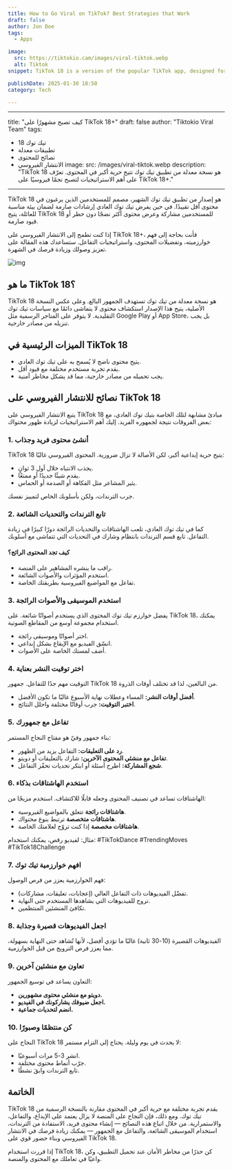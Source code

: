```yaml
---
title: How to Go Viral on TikTok? Best Strategies that Work
draft: false
author: Jon Doe 
tags:
  - Apps

image:
  src: https://tiktokio.cam/images/viral-tiktok.webp
  alt: Tiktok
snippet: TikTok 18 is a version of the popular TikTok app, designed for users who want fewer restrictions on content.

publishDate: 2025-01-30 18:50
category: Tech

---
```

---
title: "كيف تصبح مشهورًا على TikTok 18+"
draft: false
author: "Tiktokio Viral Team"
tags:
  - تيك توك 18
  - تطبيقات معدلة
  - نصائح للمحتوى
  - الانتشار الفيروسي
image:
  src: /images/viral-tiktok.webp
description: "TikTok 18 هو نسخة معدلة من تطبيق تيك توك تتيح حرية أكبر في المحتوى. تعرّف على أهم الاستراتيجيات لتصبح نجمًا فيروسيًا على TikTok 18+."
---

TikTok 18 هو إصدار من تطبيق تيك توك الشهير، مصمم للمستخدمين الذين يرغبون في محتوى أقل تقييدًا. في حين يفرض تيك توك العادي إرشادات صارمة لضمان بيئة مناسبة للعائلة، يتيح TikTok 18 للمستخدمين مشاركة وعرض محتوى أكثر نضجًا دون حظر أو قيود صارمة.

إذا كنت تطمح إلى الانتشار الفيروسي على TikTok 18+، فأنت بحاجة إلى فهم خوارزميته، وتفضيلات المحتوى، واستراتيجيات التفاعل. ستساعدك هذه المقالة على تعزيز وصولك وزيادة فرصك في الشهرة.

![img](https://tiktokio.cam/images/viral-tiktok.webp)

## ما هو TikTok 18؟ ##
TikTok 18 هو نسخة معدلة من تيك توك تستهدف الجمهور البالغ. وعلى عكس النسخة الأصلية، يتيح هذا الإصدار استكشاف محتوى لا يتماشى دائمًا مع سياسات تيك توك التقليدية. لا يتوفر على المتاجر الرسمية مثل Google Play أو App Store، بل يجب تنزيله من مصادر خارجية.

## الميزات الرئيسية في TikTok 18 ##

* يتيح محتوى ناضج لا يُسمح به على تيك توك العادي.  
* يقدم تجربة مستخدم مختلفة مع قيود أقل.  
* يجب تحميله من مصادر خارجية، مما قد يشكل مخاطر أمنية.

## نصائح للانتشار الفيروسي على TikTok 18 ##
يتبع الانتشار الفيروسي على TikTok 18 مبادئ مشابهة لتلك الخاصة بتيك توك العادي، مع بعض الفروقات نتيجة لجمهوره الفريد. إليك أهم الاستراتيجيات لزيادة ظهور محتواك:

### 1. أنشئ محتوى فريد وجذاب ###
TikTok 18 يتيح حرية إبداعية أكبر، لكن الأصالة لا تزال ضرورية. المحتوى الفيروسي غالبًا:

* يجذب الانتباه خلال أول 3 ثوانٍ.  
* يقدم شيئًا جديدًا أو ممتعًا.  
* يثير المشاعر مثل الفكاهة أو الصدمة أو الحماس.

جرب الترندات، ولكن بأسلوبك الخاص لتمييز نفسك.

### 2. تابع الترندات والتحديات الشائعة ###
كما في تيك توك العادي، تلعب الهاشتاقات والتحديات الرائجة دورًا كبيرًا في زيادة التفاعل. تابع قسم الترندات بانتظام وشارك في التحديات التي تتماشى مع أسلوبك.

#### كيف تجد المحتوى الرائج؟
* راقب ما ينشره المشاهير على المنصة.  
* استخدم المؤثرات والأصوات الشائعة.  
* تفاعل مع المواضيع الفيروسية بطريقتك الخاصة.

### 3. استخدم الموسيقى والأصوات الرائجة ###
يفضل خوارزم تيك توك المحتوى الذي يستخدم أصواتًا شائعة. على TikTok 18، يمكنك استخدام مجموعة أوسع من المقاطع الصوتية.

* اختر أصواتًا وموسيقى رائجة.  
* انسّق الفيديو مع الإيقاع بشكل إبداعي.  
* أضف لمستك الخاصة على الأصوات.

### 4. اختر توقيت النشر بعناية ###
التوقيت مهم جدًا للتفاعل. جمهور TikTok 18 من البالغين، لذا قد تختلف أوقات الذروة.

* **أفضل أوقات النشر:** المساء وعطلات نهاية الأسبوع غالبًا ما تكون الأفضل.  
* **اختبر التوقيت:** جرب أوقاتًا مختلفة واحلل النتائج.

### 5. تفاعل مع جمهورك ###
بناء جمهور وفيّ هو مفتاح النجاح المستمر:

* **رد على التعليقات:** التفاعل يزيد من الظهور.  
* **تفاعل مع منشئي المحتوى الآخرين:** شارك بالتعليقات أو دويتو.  
* **شجع المشاركة:** اطرح أسئلة أو ابتكر تحديات تحفّز التفاعل.

### 6. استخدم الهاشتاقات بذكاء ###
الهاشتاقات تساعد في تصنيف المحتوى وجعله قابلًا للاكتشاف. استخدم مزيجًا من:

* **هاشتاقات رائجة** تتعلق بالمواضيع الفيروسية.  
* **هاشتاقات متخصصة** ترتبط بنوع محتواك.  
* **هاشتاقات مخصصة** إذا كنت تروّج لعلامتك الخاصة.

مثال: لفيديو رقص، يمكنك استخدام: #TikTokDance #TrendingMoves #TikTok18Challenge

### 7. افهم خوارزمية تيك توك ###
فهم الخوارزمية يعزز من فرص الوصول:

* تفضّل الفيديوهات ذات التفاعل العالي (إعجابات، تعليقات، مشاركات).  
* تروج للفيديوهات التي يشاهدها المستخدم حتى النهاية.  
* تكافئ المنشئين المنتظمين.

### 8. اجعل الفيديوهات قصيرة وجذابة ###
الفيديوهات القصيرة (10-30 ثانية) غالبًا ما تؤدي أفضل، لأنها تُشاهد حتى النهاية بسهولة، مما يعزز فرص الترويج من قبل الخوارزمية.

### 9. تعاون مع منشئين آخرين ###
التعاون يساعد في توسيع الجمهور:

* **دويتو مع منشئي محتوى مشهورين.**  
* **اجعل ضيوفك يشاركونك في الفيديو.**  
* **انضم لتحديات جماعية.**

### 10. كن منتظمًا وصبورًا ###
النجاح على TikTok 18 لا يحدث في يوم وليلة. يحتاج إلى التزام مستمر:

* انشر 3-5 مرات أسبوعيًا.  
* جرّب أنماط محتوى مختلفة.  
* تابع الترندات وابقَ نشطًا.

## الخاتمة ##
TikTok 18 يقدم تجربة مختلفة مع حرية أكبر في المحتوى مقارنة بالنسخة الرسمية من تيك توك. ومع ذلك، فإن النجاح على المنصة لا يزال يعتمد على الإبداع، والتفاعل، والاستمرارية. من خلال اتباع هذه النصائح — إنشاء محتوى فريد، الاستفادة من الترندات، استخدام الموسيقى الشائعة، والتفاعل مع الجمهور — يمكنك زيادة فرصك في الانتشار الفيروسي وبناء حضور قوي على TikTok 18.

إذا قررت استخدام TikTok 18، كن حذرًا من مخاطر الأمان عند تحميل التطبيق، وكن واعيًا في تعاملك مع المحتوى والمنصة.

